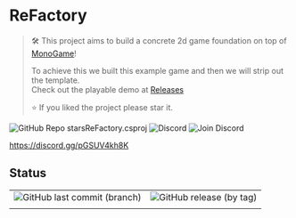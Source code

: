 ﻿# ReFactory

> 🛠 This project aims to build a concrete 2d game foundation on top of [MonoGame](https://www.monogame.net/)!
> 
> To achieve this we built this example game and then we will strip out the template. \
> Check out the playable demo at [Releases](https://github.com/FColor04/MiniJam-Warmth/releases)
> 
> ⭐️ If you liked the project please star it. 

![GitHub Repo stars[ReFactory.csproj](ReFactory%2FReFactory.csproj)](https://img.shields.io/github/stars/FColor04/ReFactory?style=for-the-badge)
![Discord](https://img.shields.io/discord/1006653195625431161?style=for-the-badge)
![Join Discord](https://img.shields.io/badge/Join-Discord-blue?style=for-the-badge&logo=discord&color=5865F2)

https://discord.gg/pGSUV4kh8K

## Status
|                                                                                                                       |                                                                                                                     |
|:---------------------------------------------------------------------------------------------------------------------:|:-------------------------------------------------------------------------------------------------------------------:|
| ![GitHub last commit (branch)](https://img.shields.io/github/last-commit/fcolor04/refactory/main?label=Last%20Commit) | ![GitHub release (by tag)](https://img.shields.io/github/downloads/fcolor04/refactory/latest/total?label=Downloads) |
|                                                                                                                   |                                                                                                                     |
